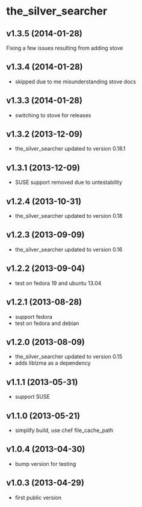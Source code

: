 the_silver_searcher
===================

v1.3.5 (2014-01-28)
-------------------

Fixing a few issues resulting from adding stove


v1.3.4 (2014-01-28)
-------------------
- skipped due to me misunderstanding stove docs

v1.3.3 (2014-01-28)
-------------------
- switching to stove for releases

v1.3.2 (2013-12-09)
-------------------
- the_silver_searcher updated to version 0.18.1

v1.3.1 (2013-12-09)
-------------------
- SUSE support removed due to untestability

v1.2.4 (2013-10-31)
-------------------
- the_silver_searcher updated to version 0.18

v1.2.3 (2013-09-09)
-------------------
- the_silver_searcher updated to version 0.16

v1.2.2 (2013-09-04)
-------------------
- test on fedora 19 and ubuntu 13.04

v1.2.1 (2013-08-28)
-------------------
- support fedora
- test on fedora and debian

v1.2.0 (2013-08-09)
-------------------
- the_silver_searcher updated to version 0.15
- adds liblzma as a dependency

v1.1.1 (2013-05-31)
-------------------
- support SUSE

v1.1.0 (2013-05-21)
-------------------
- simplify build, use chef file_cache_path

v1.0.4 (2013-04-30)
-------------------
- bump version for testing

v1.0.3 (2013-04-29)
-------------------
- first public version
